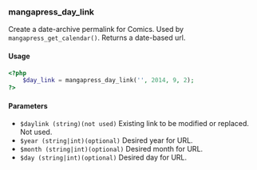 ### mangapress_day_link

Create a date-archive permalink for Comics. Used by `mangapress_get_calendar()`. Returns a date-based url.

#### Usage
```php
<?php
    $day_link = mangapress_day_link('', 2014, 9, 2);
?>
```

#### Parameters

* `$daylink (string)(not used)` Existing link to be modified or replaced. Not used.
* `$year (string|int)(optional)` Desired year for URL.
* `$month (string|int)(optional)` Desired month for URL.
* `$day (string|int)(optional)` Desired day for URL.

